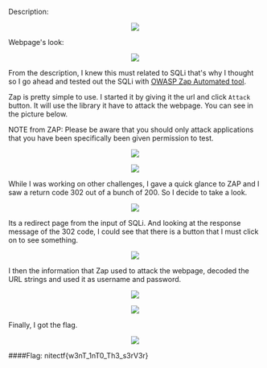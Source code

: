 Description:

 <p align="center">
  <img src="https://user-images.githubusercontent.com/106710730/209478838-64ca647f-a019-46ed-aefa-59e69f88be90.png">
</p>

Webpage's look:
 <p align="center">
  <img src="https://user-images.githubusercontent.com/106710730/209478852-748cdb34-ca2a-4e94-9800-14c72118a18e.png">
</p>

From the description, I knew this must related to SQLi that's why I thought so I go ahead and tested out the SQLi with [OWASP Zap Automated tool](https://www.zaproxy.org/download/).


Zap is pretty simple to use. I started it by giving it the url and click `Attack` button. It will use the library it have to attack the webpage. You can see in the picture below.

NOTE from ZAP: Please be aware that you should only attack applications that you have been specifically been given permission to test.

<p align="center">
  <img src="https://user-images.githubusercontent.com/106710730/209478878-08ab5a94-b4ce-4810-acb2-7024d946561e.png">
</p>

<p align="center">
  <img src="https://user-images.githubusercontent.com/106710730/209479817-831702b2-971c-425e-8ea0-b00ce8708c75.png">
</p>


While I was working on other challenges, I gave a quick glance to ZAP and I saw a return code 302 out of a bunch of 200. So I decide to take a look.

<p align="center">
  <img src="https://user-images.githubusercontent.com/106710730/209478917-baea332f-c88b-4e07-acd9-21c720e25b92.png">
</p>

Its a redirect page from the input of SQLi. And looking at the response message of the 302 code, I could see that there is a button that I must click on to see something.
<p align="center">
  <img src="https://user-images.githubusercontent.com/106710730/209478936-10d2f276-7900-4a19-85d1-776bdfaec598.png">
</p>

I then the information that Zap used to attack the webpage, decoded the URL strings and used it as username and password. 

 <p align="center">
  <img src="https://user-images.githubusercontent.com/106710730/209479153-6f6514ff-e2e6-4ea2-a061-f93ed1ebb1cf.png">
</p>

 <p align="center">
  <img src="https://user-images.githubusercontent.com/106710730/209479582-4e54e060-d10e-4487-a311-c2bd5d3bec9f.png">
</p>

Finally, I got the flag.

 <p align="center">
  <img src="https://user-images.githubusercontent.com/106710730/209479312-a9940955-618a-4271-ba2b-1b422a336046.png">
</p>


####Flag: nitectf{w3nT_1nT0_Th3_s3rV3r}
